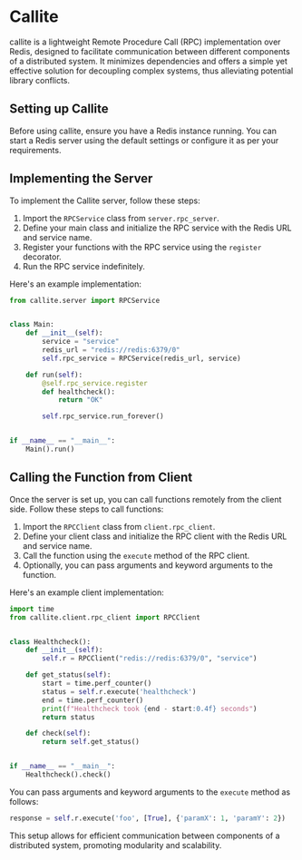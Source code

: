 # Callite

callite is a lightweight Remote Procedure Call (RPC) implementation over Redis, designed to facilitate communication between different components of a distributed system. It minimizes dependencies and offers a simple yet effective solution for decoupling complex systems, thus alleviating potential library conflicts.

## Setting up Callite

Before using callite, ensure you have a Redis instance running. You can start a Redis server using the default settings or configure it as per your requirements.

## Implementing the Server

To implement the Callite server, follow these steps:

1. Import the `RPCService` class from `server.rpc_server`.
2. Define your main class and initialize the RPC service with the Redis URL and service name.
3. Register your functions with the RPC service using the `register` decorator.
4. Run the RPC service indefinitely.

Here's an example implementation:

```python
from callite.server import RPCService


class Main:
    def __init__(self):
        service = "service"
        redis_url = "redis://redis:6379/0"
        self.rpc_service = RPCService(redis_url, service)

    def run(self):
        @self.rpc_service.register
        def healthcheck():
            return "OK"

        self.rpc_service.run_forever()


if __name__ == "__main__":
    Main().run()
```

## Calling the Function from Client

Once the server is set up, you can call functions remotely from the client side. Follow these steps to call functions:

1. Import the `RPCClient` class from `client.rpc_client`.
2. Define your client class and initialize the RPC client with the Redis URL and service name.
3. Call the function using the `execute` method of the RPC client.
4. Optionally, you can pass arguments and keyword arguments to the function.

Here's an example client implementation:

```python
import time
from callite.client.rpc_client import RPCClient


class Healthcheck():
    def __init__(self):
        self.r = RPCClient("redis://redis:6379/0", "service")

    def get_status(self):
        start = time.perf_counter()
        status = self.r.execute('healthcheck')
        end = time.perf_counter()
        print(f"Healthcheck took {end - start:0.4f} seconds")
        return status

    def check(self):
        return self.get_status()


if __name__ == "__main__":
    Healthcheck().check()
```

You can pass arguments and keyword arguments to the `execute` method as follows:

```python
response = self.r.execute('foo', [True], {'paramX': 1, 'paramY': 2})
```
This setup allows for efficient communication between components of a distributed system, promoting modularity and scalability.